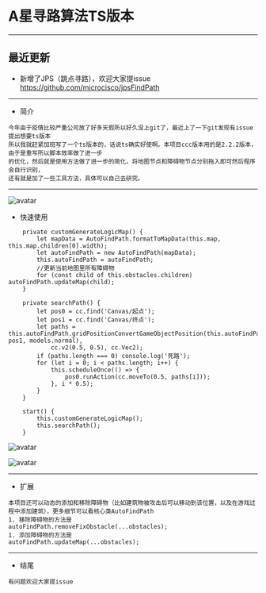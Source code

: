 # A星寻路算法TS版本
***
##  最近更新
+ 新增了JPS（跳点寻路），欢迎大家提issue
https://github.com/microcisco/jpsFindPath
---
- 简介
```$xslt
今年由于疫情比较严重公司放了好多天假所以好久没上git了，最近上了一下git发现有issue提出想要ts版本
所以我就赶紧加班写了一个ts版本的，话说ts确实好使啊。本项目ccc版本用的是2.2.2版本，由于是重写所以脚本效率做了进一步
的优化，然后就是使用方法做了进一步的简化，将地图节点和障碍物节点分别拖入即可然后程序会自行识别，
还有就是加了一些工具方法，具体可以自己去研究。
```
---
![avatar](https://github.com/microcisco/astartForTS/blob/master/563.gif)


- 快速使用
```$xslt
    private customGenerateLogicMap() {
        let mapData = AutoFindPath.formatToMapData(this.map, this.map.children[0].width);
        let autoFindPath = new AutoFindPath(mapData);
        this.autoFindPath = autoFindPath;
        //更新当前地图里所有障碍物
        for (const child of this.obstacles.children) autoFindPath.updateMap(child);
    }

    private searchPath() {
        let pos0 = cc.find('Canvas/起点');
        let pos1 = cc.find('Canvas/终点');
        let paths = this.autoFindPath.gridPositionConvertGameObjectPosition(this.autoFindPath.findGridPath(pos0, pos1, models.normal),
            cc.v2(0.5, 0.5), cc.Vec2);
        if (paths.length === 0) console.log('死路');
        for (let i = 0; i < paths.length; i++) {
            this.scheduleOnce(() => {
                pos0.runAction(cc.moveTo(0.5, paths[i]));
            }, i * 0.5);
        }
    }

    start() {
        this.customGenerateLogicMap();
        this.searchPath();
    }
```
![avatar](https://github.com/microcisco/astartForTS/blob/master/1.png)


![avatar](https://github.com/microcisco/astartForTS/blob/master/2.png)


---
- 扩展
```$xslt
本项目还可以动态的添加和移除障碍物（比如建筑物被攻击后可以移动到该位置，以及在游戏过程中添加建筑），更多细节可以看核心类AutoFindPath
1. 移除障碍物的方法是
autoFindPath.removeFixObstacle(...obstacles);
1. 添加障碍物的方法是
autoFindPath.updateMap(...obstacles);
```
---
- 结尾
```$xslt
有问题欢迎大家提issue
```
